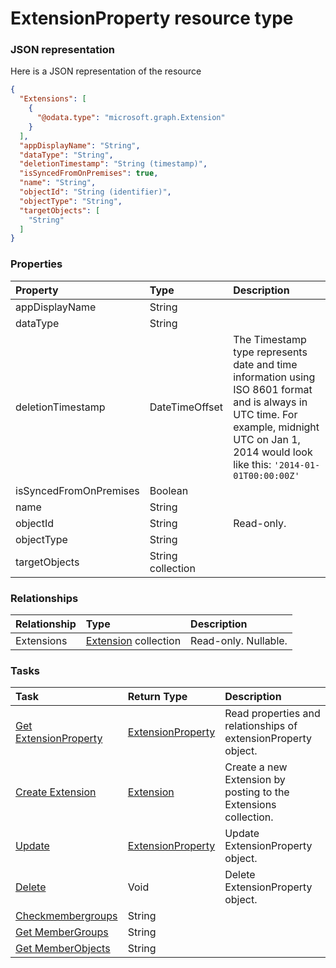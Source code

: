 # ExtensionProperty resource type



### JSON representation

Here is a JSON representation of the resource

```json
{
  "Extensions": [
    {
      "@odata.type": "microsoft.graph.Extension"
    }
  ],
  "appDisplayName": "String",
  "dataType": "String",
  "deletionTimestamp": "String (timestamp)",
  "isSyncedFromOnPremises": true,
  "name": "String",
  "objectId": "String (identifier)",
  "objectType": "String",
  "targetObjects": [
    "String"
  ]
}

```
### Properties
| Property	   | Type	|Description|
|:---------------|:--------|:----------|
|appDisplayName|String||
|dataType|String||
|deletionTimestamp|DateTimeOffset|The Timestamp type represents date and time information using ISO 8601 format and is always in UTC time. For example, midnight UTC on Jan 1, 2014 would look like this: `'2014-01-01T00:00:00Z'`|
|isSyncedFromOnPremises|Boolean||
|name|String||
|objectId|String| Read-only.|
|objectType|String||
|targetObjects|String collection||

### Relationships
| Relationship | Type	|Description|
|:---------------|:--------|:----------|
|Extensions|[Extension](extension.md) collection| Read-only. Nullable.|

### Tasks

| Task		   | Return Type	|Description|
|:---------------|:--------|:----------|
|[Get ExtensionProperty](../api/extensionproperty_get.md) | [ExtensionProperty](extensionproperty.md) |Read properties and relationships of extensionProperty object.|
|[Create Extension](../api/extensionproperty_post_extensions.md) |[Extension](extension.md)| Create a new Extension by posting to the Extensions collection.|
|[Update](../api/extensionproperty_update.md) | [ExtensionProperty](extensionproperty.md)	|Update ExtensionProperty object. |
|[Delete](../api/extensionproperty_delete.md) | Void	|Delete ExtensionProperty object. |
|[Checkmembergroups](../api/extensionproperty_checkmembergroups.md)|String||
|[Get MemberGroups](../api/extensionproperty_getmembergroups.md)|String||
|[Get MemberObjects](../api/extensionproperty_getmemberobjects.md)|String||

<!-- uuid: aeef0533-842c-4f21-8456-c9641a4d8bba
2015-10-09 18:21:33 UTC -->